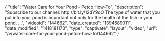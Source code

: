 {
    "title": "Water Care for Your Pond - Petco How-To",
    "description": "Subscribe to our channel: http:\/\/bit.ly\/12dY9oO The type of water that you put into your pond is important not only for the health of the fish in your pond, ...",
    "videoid": "144662",
    "date_created": "1394589011",
    "date_modified": "1418181173",
    "type": "captivate",
    "layout": "video",
    "url": "\/v\/water-care-for-your-pond-petco-how-to\/144662"
}